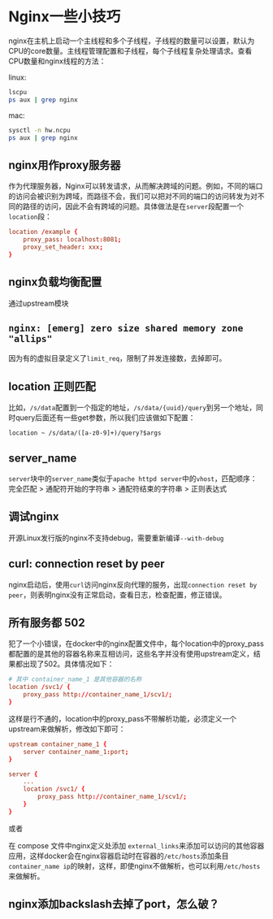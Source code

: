 # Nginx一些小技巧

nginx在主机上启动一个主线程和多个子线程，子线程的数量可以设置，默认为CPU的core数量。主线程管理配置和子线程，每个子线程复杂处理请求。查看CPU数量和nginx线程的方法：

linux:

```sh
lscpu
ps aux | grep nginx
```

mac:

```sh
sysctl -n hw.ncpu
ps aux | grep nginx
```

## nginx用作proxy服务器

作为代理服务器，Nginx可以转发请求，从而解决跨域的问题。例如，不同的端口的访问会被识别为跨域，而路径不会，我们可以把对不同的端口的访问转发为对不同的路径的访问，因此不会有跨域的问题。具体做法是在`server`段配置一个`location`段：

```conf
location /example {
    proxy_pass: localhost:8081;
    proxy_set_header: xxx;
}
```

## nginx负载均衡配置

通过upstream模块

## `nginx: [emerg] zero size shared memory zone "allips"`

因为有的虚拟目录定义了`limit_req`，限制了并发连接数，去掉即可。

## location 正则匹配

比如，`/s/data`配置到一个指定的地址，`/s/data/{uuid}/query`到另一个地址，同时query后面还有一些get参数，所以我们应该做如下配置：

```lang=text
location ~ /s/data/([a-z0-9]+)/query?$args
```

## server_name

`server`块中的`server_name`类似于`apache httpd server`中的`vhost`，匹配顺序： 完全匹配 > 通配符开始的字符串 > 通配符结束的字符串 > 正则表达式

## 调试nginx

开源Linux发行版的nginx不支持debug，需要重新编译`--with-debug`

## curl: connection reset by peer

nginx启动后，使用`curl`访问nginx反向代理的服务，出现`connection reset by peer`，则表明nginx没有正常启动，查看日志，检查配置，修正错误。

## 所有服务都 502

犯了一个小错误，在docker中的nginx配置文件中，每个location中的proxy_pass都配置的是其他的容器名称来互相访问，这些名字并没有使用upstream定义，结果都出现了502。具体情况如下：

```conf
# 其中 container_name_1 是其他容器的名称
location /svc1/ {
    proxy_pass http://container_name_1/scv1/;
}
```

这样是行不通的，location中的proxy_pass不带解析功能，必须定义一个upstream来做解析，修改如下即可：

```conf
upstream container_name_1 {
    server container_name_1:port;
}

server {
    ...
    location /svc1/ {
        proxy_pass http://container_name_1/scv1/;
    }
}
```

或者

在 compose 文件中nginx定义处添加 `external_links`来添加可以访问的其他容器应用，这样docker会在nginx容器启动时在容器的`/etc/hosts`添加条目`container_name ip`的映射，这样，即使nginx不做解析，也可以利用`/etc/hosts`来做解析。

## nginx添加backslash去掉了port，怎么破？